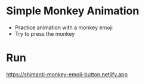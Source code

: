 # Simple Monkey Animation
- Practice animation with a monkey emoji
- Try to press the monkey

# Run
https://shimanti-monkey-emoji-button.netlify.app
